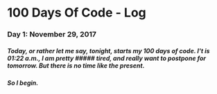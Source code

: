 # 100 Days Of Code - Log

### Day 1: November 29, 2017 
##### Today, or rather let me say, tonight, starts my 100 days of code. I't is 01:22 a.m., I am pretty ##### tired, and really want to postpone for tomorrow. But there is no time like the present.
##### So I begin.


